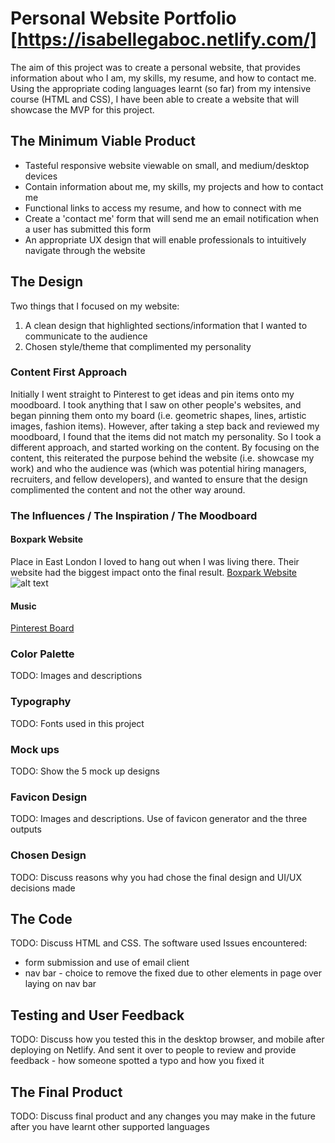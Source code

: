 # Personal Website Portfolio [https://isabellegaboc.netlify.com/]

The aim of this project was to create a personal website, that provides information about who I am, my skills, my resume, and how to contact me. Using the appropriate coding languages learnt (so far) from my intensive course (HTML and CSS), I have been able to create a website that will showcase the MVP for this project.

## The Minimum Viable Product

* Tasteful responsive website viewable on small, and medium/desktop devices
* Contain information about me, my skills, my projects and how to contact me
* Functional links to access my resume, and how to connect with me
* Create a 'contact me' form that will send me an email notification when a user has submitted this form
* An appropriate UX design that will enable professionals to intuitively navigate through the website

## The Design
Two things that I focused on my website:
1. A clean design that highlighted sections/information that I wanted to communicate to the audience
2. Chosen style/theme that complimented my personality

### Content First Approach
Initially I went straight to Pinterest to get ideas and pin items onto my moodboard. I took anything that I saw on other people's websites, and began pinning them onto my board (i.e. geometric shapes, lines, artistic images, fashion items). However, after taking a step back and reviewed my moodboard, I found that the items did not match my personality. So I took a different approach, and started working on the content. By focusing on the content, this reiterated the purpose behind the website (i.e. showcase my work) and who the audience was (which was potential hiring managers, recruiters, and fellow developers), and wanted to ensure that the design complimented the content and not the other way around.


### The Influences / The Inspiration / The Moodboard


#### Boxpark Website
Place in East London I loved to hang out when I was living there. Their website had the biggest impact onto the final result.
[Boxpark Website](https://www.boxpark.co.uk/)
![alt text](https://www.boxpark.co.uk/assets/Uploads/_resampled/FillWyIxOTIwIiwiMTA4MCJd/Boxpark-Shoreditch-East.jpg "Box Park Image")

#### Music


[Pinterest Board](https://au.pinterest.com/igaboc/personal-website-inspiration/ "Personal Website Moodboard")

### Color Palette
TODO: Images and descriptions

### Typography
TODO: Fonts used in this project

### Mock ups
TODO: Show the 5 mock up designs

### Favicon Design
TODO: Images and descriptions. Use of favicon generator and the three outputs

### Chosen Design
TODO: Discuss reasons why you had chose the final design and UI/UX decisions made

## The Code

TODO: Discuss HTML and CSS. The software used Issues encountered: 
* form submission and use of email client
* nav bar - choice to remove the fixed due to other elements in page over laying on nav bar

## Testing and User Feedback
TODO: Discuss how you tested this in the desktop browser, and mobile after deploying on Netlify. And sent it over to people to review and provide feedback - how someone spotted a typo and how you fixed it

## The Final Product
TODO: Discuss final product and any changes you may make in the future after you have learnt other supported languages
